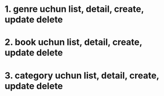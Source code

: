 # 1. genre uchun list, detail, create, update delete
# 2. book uchun list, detail, create, update delete
# 3. category uchun list, detail, create, update delete